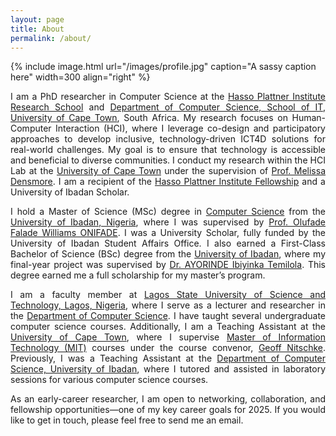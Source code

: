 ```yaml
---
layout: page
title: About
permalink: /about/
---
```


{% include image.html url="/images/profile.jpg" caption="A sassy caption here" width=300 align="right" %}

<p style="text-align: justify;">I am a PhD researcher in Computer Science at the <a href="https://sit.uct.ac.za/hpi-members">Hasso Plattner Institute Research School</a> and <a href="https://sit.uct.ac.za/">Department of Computer Science, School of IT</a>, <a href="https://uct.ac.za/">University of Cape Town</a>, South Africa. My research focuses on Human-Computer Interaction (HCI), where I leverage co-design and participatory approaches to develop inclusive, technology-driven ICT4D solutions for real-world challenges. My goal is to ensure that technology is accessible and beneficial to diverse communities. I conduct my research within the HCI Lab at the <a href="https://uct.ac.za/">University of Cape Town</a> under the supervision of <a href="https://www.melissadensmore.com/">Prof. Melissa Densmore</a>. I am a recipient of the <a href="https://sit.uct.ac.za/hpi-research-school">Hasso Plattner Institute Fellowship</a> and a University of Ibadan Scholar.</p>

<p style="text-align: justify;">I hold a Master of Science (MSc) degree in <a href="https://sci.ui.edu.ng/compsciwelcome">Computer Science</a> from the <a href="http://www.ui.edu.ng/">University of Ibadan, Nigeria</a>, where I was supervised by <a href="https://scholar.google.com/citations?user=_pxWbLIAAAAJ&hl=en">Prof. Olufade Falade Williams ONIFADE</a>. I was a University Scholar, fully funded by the University of Ibadan Student Affairs Office. I also earned a First-Class Bachelor of Science (BSc) degree from the <a href="http://www.ui.edu.ng/">University of Ibadan</a>, where my final-year project was supervised by <a href="https://scholar.google.com/citations?hl=en&user=8kYIdEQAAAAJ&view_op=list_works&sortby=pubdate">Dr. AYORINDE Ibiyinka Temilola</a>. This degree earned me a full scholarship for my master’s program.</p>

<p style="text-align: justify;">I am a faculty member at <a href="https://lasustech.edu.ng/">Lagos State University of Science and Technology, Lagos, Nigeria</a>, where I serve as a lecturer and researcher in the <a href="https://lasustech.edu.ng/department/3646b4bb-9cae-40a7-9c61-d5408906ca3e">Department of Computer Science</a>. I have taught several undergraduate computer science courses. Additionally, I am a Teaching Assistant at the <a href="https://uct.ac.za/">University of Cape Town</a>, where I supervise <a href="https://sit.uct.ac.za/masters-information-technology">Master of Information Technology (MIT)</a> courses under the course convenor, <a href="https://sit.uct.ac.za/nitschke-lab/nitschke-lab-people">Geoff Nitschke</a>. Previously, I was a Teaching Assistant at the <a href="https://sci.ui.edu.ng/compsciwelcome">Department of Computer Science, University of Ibadan</a>, where I tutored and assisted in laboratory sessions for various computer science courses.</p>

<p style="text-align: justify;">As an early-career researcher, I am open to networking, collaboration, and fellowship opportunities—one of my key career goals for 2025. If you would like to get in touch, please feel free to send me an email.</p>